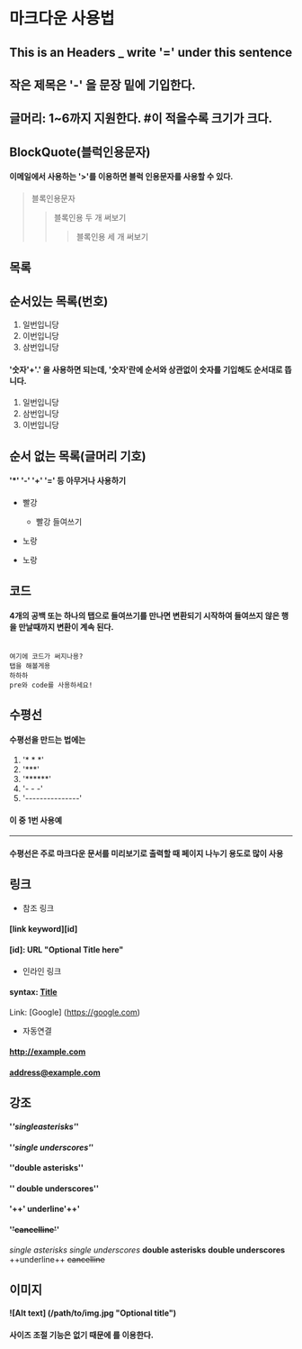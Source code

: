 마크다운 사용법
===========

## This is an Headers _ write '=' under this sentence

## 작은 제목은 '-' 을 문장 밑에 기입한다.

## 글머리: 1~6까지 지원한다. #이 적을수록 크기가 크다.

BlockQuote(블럭인용문자)
----------------------
#### 이메일에서 사용하는 '>'를 이용하면 블럭 인용문자를 사용할 수 있다.
> 블록인용문자
>> 블록인용 두 개 써보기
>>> 블록인용 세 개 써보기


목록
---
## 순서있는 목록(번호)
1. 일번입니당
2. 이번입니당
3. 삼번입니당

#### '숫자'+'.' 을 사용하면 되는데, '숫자'란에 순서와 상관없이 숫자를 기입해도 순서대로 뜹니다.

1. 일번입니당
3. 삼번입니당
2. 이번입니당


## 순서 없는 목록(글머리 기호)
#### '*' '-' '+' '=' 등 아무거나 사용하기
- 빨강
    - 빨강 들여쓰기

- 노랑
- 노랑

코드
---------------------------
#### 4개의 공백 또는 하나의 탭으로 들여쓰기를 만나면 변환되기 시작하여 들여쓰지 않은 행을 만날때까지 변환이 계속 된다.

<pre><code>
여기에 코드가 써지나용?
탭을 해볼게용
하하하
pre와 code를 사용하세요!
</code></pre>

수평선
----------
#### 수평선을 만드는 법에는 
1. '* * *'
2. '***'
3. '******'
4. '- - -'
5. '---------------'

#### 이 중 1번 사용예
* * *

#### 수평선은 주로 마크다운 문서를 미리보기로 출력할 때 페이지 나누기 용도로 많이 사용

링크
---
* 참조 링크
#### [link keyword][id]
#### [id]: URL "Optional Title here"

* 인라인 링크
#### syntax: [Title](link)
Link: [Google] (https://google.com)

* 자동연결
#### <http://example.com>
#### <address@example.com>

강조
---
#### '*'singleasterisks'*'
#### '_'single underscores'_'
#### '**'double asterisks'**'
#### '__' double underscores'__'
#### '++' underline'++'
#### '~~'cancelline'~~'

*single asterisks*
_single underscores_
**double asterisks**
__double underscores__
++underline++
~~cancelline~~

이미지
----
#### ![Alt text] (/path/to/img.jpg "Optional title")
#### 사이즈 조절 기능은 없기 때문에 <img width="" height=""></img>를 이용한다.